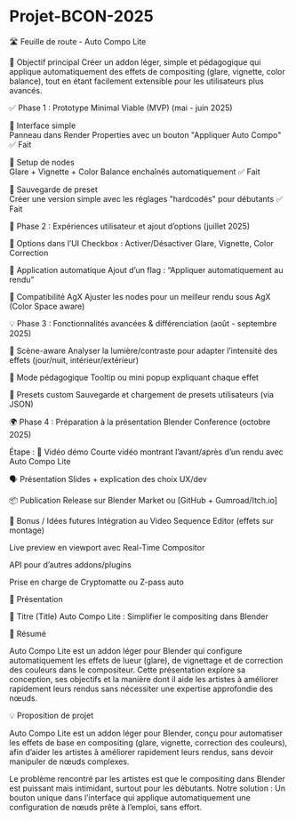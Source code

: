 # Projet-BCON-2025

🛣️ Feuille de route - Auto Compo Lite

🎯 Objectif principal
  Créer un addon léger, simple et pédagogique qui applique automatiquement des effets de compositing (glare, vignette, color balance), tout en étant facilement extensible pour les utilisateurs plus avancés.

✅ Phase 1 : Prototype Minimal Viable (MVP) (mai - juin 2025)


🔹 Interface simple      
Panneau dans Render Properties avec un bouton "Appliquer Auto Compo"   ✅ Fait

🔹 Setup de nodes        
Glare + Vignette + Color Balance enchaînés automatiquement              ✅ Fait

🔹 Sauvegarde de preset  
Créer une version simple avec les réglages "hardcodés" pour débutants   ✅ Fait


🚀 Phase 2 : Expériences utilisateur et ajout d’options (juillet 2025)


🔸 Options dans l’UI
Checkbox : Activer/Désactiver Glare, Vignette, Color Correction

🔸 Application automatique
Ajout d’un flag : “Appliquer automatiquement au rendu”

🔸 Compatibilité AgX
Ajuster les nodes pour un meilleur rendu sous AgX (Color Space aware)


💡 Phase 3 : Fonctionnalités avancées & différenciation (août - septembre 2025)

🧠 Scène-aware
Analyser la lumière/contraste pour adapter l’intensité des effets (jour/nuit, intérieur/extérieur)

🧩 Mode pédagogique
Tooltip ou mini popup expliquant chaque effet

🔁 Presets custom
Sauvegarde et chargement de presets utilisateurs (via JSON)


🌍 Phase 4 : Préparation à la présentation Blender Conference (octobre 2025)

Étape :
🎥 Vidéo démo
Courte vidéo montrant l’avant/après d’un rendu avec Auto Compo Lite

🗣 Présentation
Slides + explication des choix UX/dev

📦 Publication
Release sur Blender Market ou [GitHub + Gumroad/Itch.io]


🧩 Bonus / Idées futures
Intégration au Video Sequence Editor (effets sur montage)


Live preview en viewport avec Real-Time Compositor


API pour d’autres addons/plugins


Prise en charge de Cryptomatte ou Z-pass auto


📝 Présentation

🎯 Titre (Title)
  Auto Compo Lite : Simplifier le compositing dans Blender

📄 Résumé 

  Auto Compo Lite est un addon léger pour Blender qui configure automatiquement les effets de lueur (glare), de vignettage et de correction des couleurs dans le compositeur. Cette présentation explore sa conception, ses objectifs et la manière dont il aide les artistes à améliorer rapidement leurs rendus sans nécessiter une expertise approfondie des nœuds.
  
💡 Proposition de projet 

  Auto Compo Lite est un addon léger pour Blender, conçu pour automatiser les effets de base en compositing (glare, vignette, correction des couleurs), afin d’aider les artistes à améliorer rapidement leurs rendus, sans devoir manipuler de nœuds complexes.
  
Le problème rencontré par les artistes est que  le compositing dans Blender est puissant mais intimidant, surtout pour les débutants.
Notre solution : Un bouton unique dans l’interface qui applique automatiquement une configuration de nœuds prête à l’emploi, sans effort.
